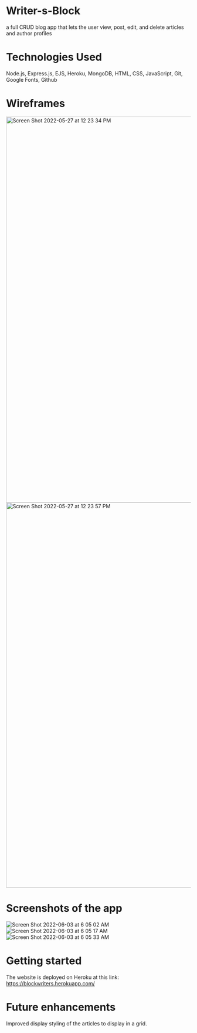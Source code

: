 # Writer-s-Block
a full CRUD blog app that lets the user view, post, edit, and delete articles and author profiles

# Technologies Used
Node.js, Express.js, EJS, Heroku, MongoDB, HTML, CSS, JavaScript, Git, Google Fonts, Github

# Wireframes
<img width="1049" alt="Screen Shot 2022-05-27 at 12 23 34 PM" src="https://user-images.githubusercontent.com/77906579/171860484-9da20977-66af-4b9e-9a55-81fe313ccea6.png">
<img width="1048" alt="Screen Shot 2022-05-27 at 12 23 57 PM" src="https://user-images.githubusercontent.com/77906579/171860511-02da4e49-645c-4e83-b291-9a14fbf60ff1.png">

# Screenshots of the app
![Screen Shot 2022-06-03 at 6 05 02 AM](https://user-images.githubusercontent.com/77906579/171860030-789d5f12-6d57-4f98-9dc5-54f2379b73cb.png)
![Screen Shot 2022-06-03 at 6 05 17 AM](https://user-images.githubusercontent.com/77906579/171860042-26c1fe5d-5fcd-43b4-a25a-e560523dfb71.png)
![Screen Shot 2022-06-03 at 6 05 33 AM](https://user-images.githubusercontent.com/77906579/171860057-36b00a8f-baf2-4901-a6d1-583f6171d98f.png)

# Getting started
The website is deployed on Heroku at this link: https://blockwriters.herokuapp.com/

# Future enhancements
Improved display styling of the articles to display in a grid.
